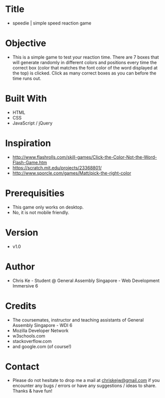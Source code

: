 # Title

- speedie | simple speed reaction game

# Objective

- This is a simple game to test your reaction time. There are 7 boxes that will generate randomly in different colors and positions every time the correct box (color that matches the font color of the word displayed at the top) is clicked. Click as many correct boxes as you can before the time runs out.

# Built With

- HTML
- CSS
- JavaScript / jQuery

# Inspiration

- http://www.flashrolls.com/skill-games/Click-the-Color-Not-the-Word-Flash-Game.htm
- https://scratch.mit.edu/projects/23368801/
- http://www.sporcle.com/games/Matt/pick-the-right-color

# Prerequisities

- This game only works on desktop.
- No, it is not mobile friendly.

# Version

- v1.0

# Author

- Chris Ke - Student @ General Assembly Singapore - Web Development Immersive 6

# Credits

- The coursemates, instructor and teaching assistants of General Assembly Singapore - WDI 6
- Mozilla Developer Network
- w3schools.com
- stackoverflow.com
- and google.com (of course!)

# Contact

- Please do not hesitate to drop me a mail at chriskejw@gmail.com if you encounter any bugs / errors or have any suggestions / ideas to share. Thanks & have fun!
